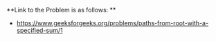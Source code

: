 **Link to the Problem is as follows: **
- https://www.geeksforgeeks.org/problems/paths-from-root-with-a-specified-sum/1
